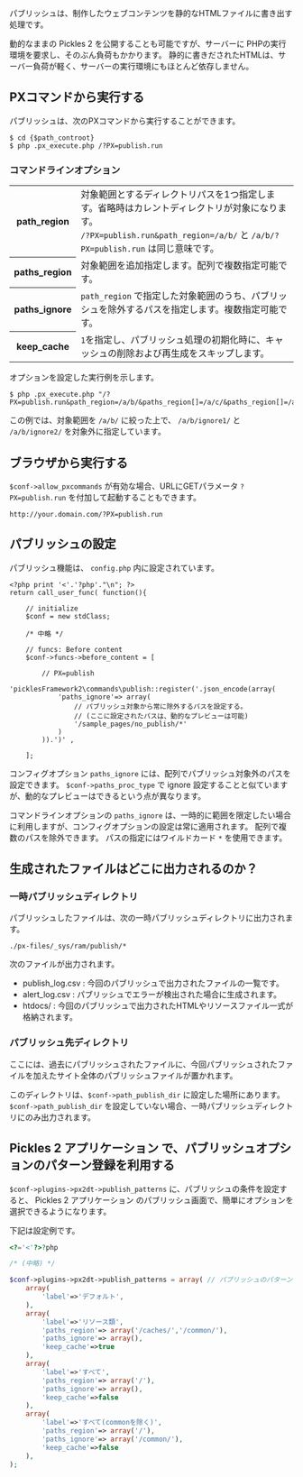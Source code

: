 
パブリッシュは、制作したウェブコンテンツを静的なHTMLファイルに書き出す処理です。

動的なままの Pickles 2 を公開することも可能ですが、サーバーに PHPの実行環境を要求し、そのぶん負荷もかかります。 静的に書きだされたHTMLは、サーバー負荷が軽く、サーバーの実行環境にもほとんど依存しません。

<!-- autoindex -->



## PXコマンドから実行する

パブリッシュは、次のPXコマンドから実行することができます。

```nohighlight
$ cd {$path_controot}
$ php .px_execute.php /?PX=publish.run
```

### コマンドラインオプション

<table class="def">
<tr>
<th>path_region</th>
<td>対象範囲とするディレクトリパスを1つ指定します。省略時はカレントディレクトリが対象になります。<br />
<code>/?PX=publish.run&path_region=/a/b/</code> と <code>/a/b/?PX=publish.run</code> は同じ意味です。</td>
</tr>
<tr>
<th>paths_region</th>
<td>対象範囲を追加指定します。配列で複数指定可能です。</td>
</tr>
<tr>
<th>paths_ignore</th>
<td><code>path_region</code> で指定した対象範囲のうち、パブリッシュを除外するパスを指定します。複数指定可能です。</td>
</tr>
<tr>
<th>keep_cache</th>
<td><code>1</code>を指定し、パブリッシュ処理の初期化時に、キャッシュの削除および再生成をスキップします。</td>
</tr>
</table>

オプションを設定した実行例を示します。

```nohighlight
$ php .px_execute.php "/?PX=publish.run&path_region=/a/b/&paths_region[]=/a/c/&paths_region[]=/a/d/&paths_ignore[]=/a/b/ignore1/&paths_ignore[]=/a/b/ignore2/&keep_cache=1"
```

この例では、対象範囲を `/a/b/` に絞った上で、 `/a/b/ignore1/` と `/a/b/ignore2/` を対象外に指定しています。


## ブラウザから実行する

`$conf->allow_pxcommands` が有効な場合、URLにGETパラメータ `?PX=publish.run` を付加して起動することもできます。

```nohighlight
http://your.domain.com/?PX=publish.run
```


## パブリッシュの設定

パブリッシュ機能は、 `config.php` 内に設定されています。

```
<?php print '<'.'?php'."\n"; ?>
return call_user_func( function(){

	// initialize
	$conf = new stdClass;

	/* 中略 */

	// funcs: Before content
	$conf->funcs->before_content = [

		// PX=publish
		'picklesFramework2\commands\publish::register('.json_encode(array(
			'paths_ignore'=> array(
				// パブリッシュ対象から常に除外するパスを設定する。
				// (ここに設定されたパスは、動的なプレビューは可能)
				'/sample_pages/no_publish/*'
			)
		)).')' ,

	];

```

コンフィグオプション `paths_ignore` には、配列でパブリッシュ対象外のパスを設定できます。 `$conf->paths_proc_type` で ignore 設定することと似ていますが、動的なプレビューはできるという点が異なります。

コマンドラインオプションの `paths_ignore` は、一時的に範囲を限定したい場合に利用しますが、コンフィグオプションの設定は常に適用されます。 配列で複数のパスを除外できます。 パスの指定にはワイルドカード `*` を使用できます。


## 生成されたファイルはどこに出力されるのか？

### 一時パブリッシュディレクトリ

パブリッシュしたファイルは、次の一時パブリッシュディレクトリに出力されます。

```nohighlight
./px-files/_sys/ram/publish/*
```

次のファイルが出力されます。

- publish_log.csv : 今回のパブリッシュで出力されたファイルの一覧です。
- alert_log.csv : パブリッシュでエラーが検出された場合に生成されます。
- htdocs/ : 今回のパブリッシュで出力されたHTMLやリソースファイル一式が格納されます。

### パブリッシュ先ディレクトリ

ここには、過去にパブリッシュされたファイルに、今回パブリッシュされたファイルを加えたサイト全体のパブリッシュファイルが置かれます。

このディレクトリは、`$conf->path_publish_dir` に設定した場所にあります。`$conf->path_publish_dir` を設定していない場合、一時パブリッシュディレクトリにのみ出力されます。


## Pickles 2 アプリケーション で、パブリッシュオプションのパターン登録を利用する

`$conf->plugins->px2dt->publish_patterns` に、パブリッシュの条件を設定すると、 Pickles 2 アプリケーション のパブリッシュ画面で、簡単にオプションを選択できるようになります。

下記は設定例です。

```php
<?='<'?>?php

/* (中略) */

$conf->plugins->px2dt->publish_patterns = array( // パブリッシュのパターンを登録
	array(
		'label'=>'デフォルト',
	),
	array(
		'label'=>'リソース類',
		'paths_region'=> array('/caches/','/common/'),
		'paths_ignore'=> array(),
		'keep_cache'=>true
	),
	array(
		'label'=>'すべて',
		'paths_region'=> array('/'),
		'paths_ignore'=> array(),
		'keep_cache'=>false
	),
	array(
		'label'=>'すべて(commonを除く)',
		'paths_region'=> array('/'),
		'paths_ignore'=> array('/common/'),
		'keep_cache'=>false
	),
);
```
